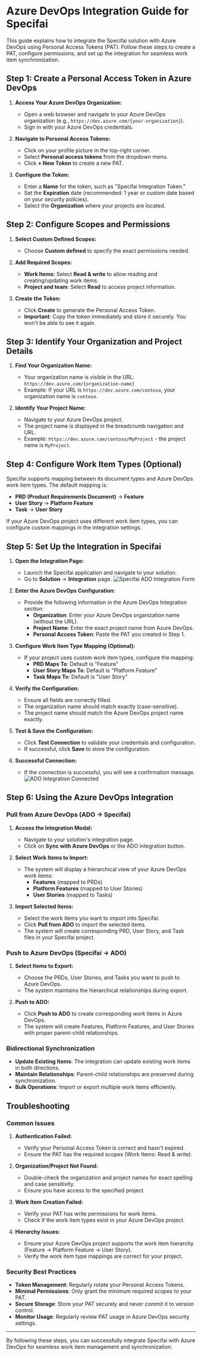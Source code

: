 # Azure DevOps Integration Guide for Specifai

This guide explains how to integrate the Specifai solution with Azure DevOps using Personal Access Tokens (PAT). Follow these steps to create a PAT, configure permissions, and set up the integration for seamless work item synchronization.

## Step 1: Create a Personal Access Token in Azure DevOps

1. **Access Your Azure DevOps Organization:**
   - Open a web browser and navigate to your Azure DevOps organization (e.g., `https://dev.azure.com/{your-organization}`).
   - Sign in with your Azure DevOps credentials.

2. **Navigate to Personal Access Tokens:**
   - Click on your profile picture in the top-right corner.
   - Select **Personal access tokens** from the dropdown menu.
   - Click **+ New Token** to create a new PAT.

3. **Configure the Token:**
   - Enter a **Name** for the token, such as "Specifai Integration Token."
   - Set the **Expiration** date (recommended: 1 year or custom date based on your security policies).
   - Select the **Organization** where your projects are located.

## Step 2: Configure Scopes and Permissions

1. **Select Custom Defined Scopes:**
   - Choose **Custom defined** to specify the exact permissions needed.

2. **Add Required Scopes:**
   - **Work Items**: Select **Read & write** to allow reading and creating/updating work items.
   - **Project and team**: Select **Read** to access project information.

3. **Create the Token:**
   - Click **Create** to generate the Personal Access Token.
   - **Important**: Copy the token immediately and store it securely. You won't be able to see it again.

## Step 3: Identify Your Organization and Project Details

1. **Find Your Organization Name:**
   - Your organization name is visible in the URL: `https://dev.azure.com/{organization-name}`
   - Example: If your URL is `https://dev.azure.com/contoso`, your organization name is `contoso`.

2. **Identify Your Project Name:**
   - Navigate to your Azure DevOps project.
   - The project name is displayed in the breadcrumb navigation and URL.
   - Example: `https://dev.azure.com/contoso/MyProject` - the project name is `MyProject`.

## Step 4: Configure Work Item Types (Optional)

Specifai supports mapping between its document types and Azure DevOps work item types. The default mapping is:

- **PRD (Product Requirements Document)** → **Feature**
- **User Story** → **Platform Feature**
- **Task** → **User Story**

If your Azure DevOps project uses different work item types, you can configure custom mappings in the integration settings.

## Step 5: Set Up the Integration in Specifai

1. **Open the Integration Page:**
   - Launch the Specifai application and navigate to your solution.
   - Go to **Solution** → **Integration** page.
   ![Specifai ADO Integration Form](../../static/img/specifai-ado-integration.png)

2. **Enter the Azure DevOps Configuration:**
   - Provide the following information in the Azure DevOps Integration section:
     - **Organization**: Enter your Azure DevOps organization name (without the URL).
     - **Project Name**: Enter the exact project name from Azure DevOps.
     - **Personal Access Token**: Paste the PAT you created in Step 1.

3. **Configure Work Item Type Mapping (Optional):**
   - If your project uses custom work item types, configure the mapping:
     - **PRD Maps To**: Default is "Feature"
     - **User Story Maps To**: Default is "Platform Feature"  
     - **Task Maps To**: Default is "User Story"

4. **Verify the Configuration:**
   - Ensure all fields are correctly filled.
   - The organization name should match exactly (case-sensitive).
   - The project name should match the Azure DevOps project name exactly.

5. **Test & Save the Configuration:**
   - Click **Test Connection** to validate your credentials and configuration.
   - If successful, click **Save** to store the configuration.

6. **Successful Connection:**
   - If the connection is successful, you will see a confirmation message.
   ![ADO Integration Connected](../../static/img/specifai-ado-integration-connected.png)

## Step 6: Using the Azure DevOps Integration

### Pull from Azure DevOps (ADO → Specifai)

1. **Access the Integration Modal:**
   - Navigate to your solution's integration page.
   - Click on **Sync with Azure DevOps** or the ADO integration button.

2. **Select Work Items to Import:**
   - The system will display a hierarchical view of your Azure DevOps work items:
     - **Features** (mapped to PRDs)
     - **Platform Features** (mapped to User Stories)
     - **User Stories** (mapped to Tasks)

3. **Import Selected Items:**
   - Select the work items you want to import into Specifai.
   - Click **Pull from ADO** to import the selected items.
   - The system will create corresponding PRD, User Story, and Task files in your Specifai project.

### Push to Azure DevOps (Specifai → ADO)

1. **Select Items to Export:**
   - Choose the PRDs, User Stories, and Tasks you want to push to Azure DevOps.
   - The system maintains the hierarchical relationships during export.

2. **Push to ADO:**
   - Click **Push to ADO** to create corresponding work items in Azure DevOps.
   - The system will create Features, Platform Features, and User Stories with proper parent-child relationships.

### Bidirectional Synchronization

- **Update Existing Items**: The integration can update existing work items in both directions.
- **Maintain Relationships**: Parent-child relationships are preserved during synchronization.
- **Bulk Operations**: Import or export multiple work items efficiently.

## Troubleshooting

### Common Issues

1. **Authentication Failed:**
   - Verify your Personal Access Token is correct and hasn't expired.
   - Ensure the PAT has the required scopes (Work Items: Read & write).

2. **Organization/Project Not Found:**
   - Double-check the organization and project names for exact spelling and case sensitivity.
   - Ensure you have access to the specified project.

3. **Work Item Creation Failed:**
   - Verify your PAT has write permissions for work items.
   - Check if the work item types exist in your Azure DevOps project.

4. **Hierarchy Issues:**
   - Ensure your Azure DevOps project supports the work item hierarchy (Feature → Platform Feature → User Story).
   - Verify the work item type mappings are correct for your project.

### Security Best Practices

- **Token Management**: Regularly rotate your Personal Access Tokens.
- **Minimal Permissions**: Only grant the minimum required scopes to your PAT.
- **Secure Storage**: Store your PAT securely and never commit it to version control.
- **Monitor Usage**: Regularly review PAT usage in Azure DevOps security settings.

---

By following these steps, you can successfully integrate Specifai with Azure DevOps for seamless work item management and synchronization.
